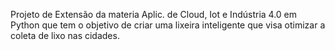 Projeto de Extensão da materia Aplic. de Cloud, Iot e Indústria 4.0 em Python que tem o objetivo de criar uma lixeira inteligente que visa otimizar a coleta de lixo nas cidades.
